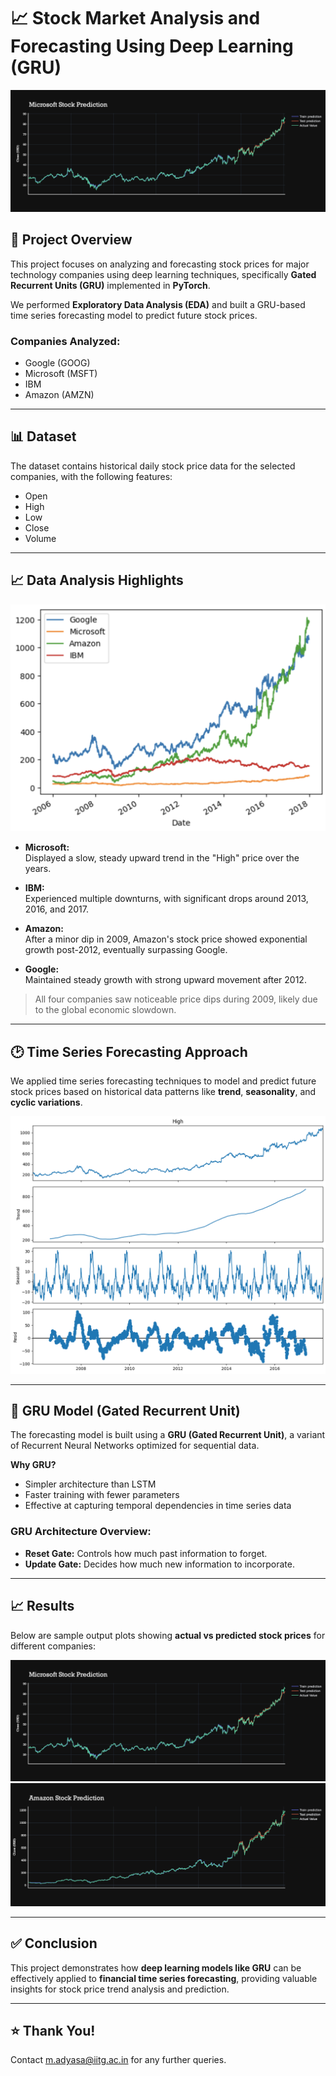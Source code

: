 # 📈 Stock Market Analysis and Forecasting Using Deep Learning (GRU)
![Microsoft Stock Prediction](assets/microstockprediction.png)


## 📑 Project Overview

This project focuses on analyzing and forecasting stock prices for major technology companies using deep learning techniques, specifically **Gated Recurrent Units (GRU)** implemented in **PyTorch**.

We performed **Exploratory Data Analysis (EDA)** and built a GRU-based time series forecasting model to predict future stock prices.

### Companies Analyzed:

- Google (GOOG)
- Microsoft (MSFT)
- IBM
- Amazon (AMZN)

---

## 📊 Dataset

The dataset contains historical daily stock price data for the selected companies, with the following features:

- Open
- High
- Low
- Close
- Volume

---

## 📈 Data Analysis Highlights

![Microsoft Stock Prediction](assets/all.png)

- **Microsoft:**  
  Displayed a slow, steady upward trend in the "High" price over the years.

- **IBM:**  
  Experienced multiple downturns, with significant drops around 2013, 2016, and 2017.

- **Amazon:**  
  After a minor dip in 2009, Amazon's stock price showed exponential growth post-2012, eventually surpassing Google.

- **Google:**  
  Maintained steady growth with strong upward movement after 2012.

> All four companies saw noticeable price dips during 2009, likely due to the global economic slowdown.

---

## 🕑 Time Series Forecasting Approach

We applied time series forecasting techniques to model and predict future stock prices based on historical data patterns like **trend**, **seasonality**, and **cyclic variations**.

![Microsoft Stock Prediction](assets/unknown.png)

---

## 🧠 GRU Model (Gated Recurrent Unit)

The forecasting model is built using a **GRU (Gated Recurrent Unit)**, a variant of Recurrent Neural Networks optimized for sequential data.

**Why GRU?**

- Simpler architecture than LSTM
- Faster training with fewer parameters
- Effective at capturing temporal dependencies in time series data

### GRU Architecture Overview:

- **Reset Gate:** Controls how much past information to forget.
- **Update Gate:** Decides how much new information to incorporate.

---

## 📈 Results

Below are sample output plots showing **actual vs predicted stock prices** for different companies:

![Microsoft Stock Prediction](assets/microstockprediction.png)
![Microsoft Stock Prediction](assets/amazonstockprediction.png)

---


## ✅ Conclusion

This project demonstrates how **deep learning models like GRU** can be effectively applied to **financial time series forecasting**, providing valuable insights for stock price trend analysis and prediction.

---

## ⭐ Thank You!

Contact m.adyasa@iitg.ac.in for any further queries.

